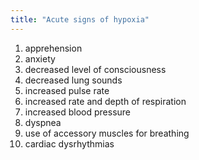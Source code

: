 ```yaml
---
title: "Acute signs of hypoxia"
---
```

1) apprehension
2) anxiety
3) decreased level of consciousness
4) decreased lung sounds
5) increased pulse rate
6) increased rate and depth of respiration
7) increased blood pressure
8) dyspnea
9) use of accessory muscles for breathing
10) cardiac dysrhythmias

